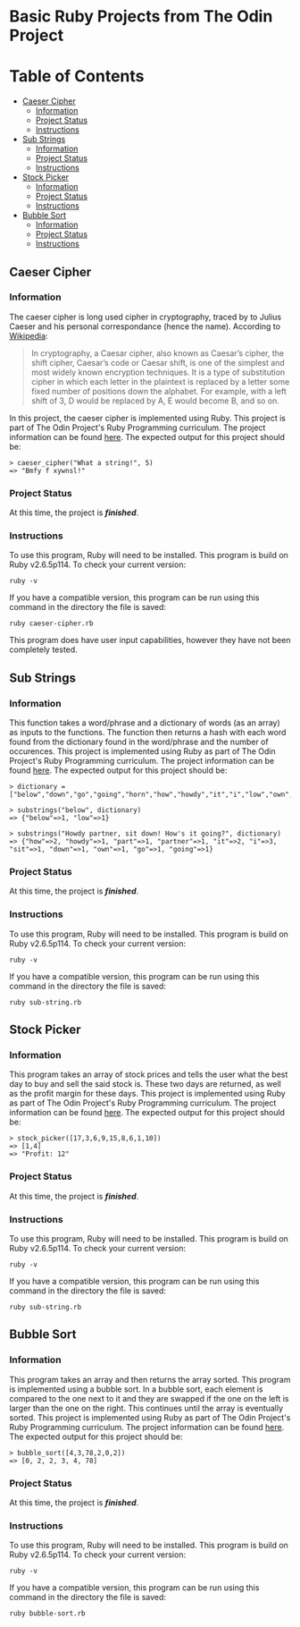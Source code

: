 # Basic Ruby Projects from The Odin Project
# Table of Contents
* [Caeser Cipher](https://github.com/fussykyloren/odin-project-basic-ruby-projects#table-of-contents)
  * [Information](https://github.com/fussykyloren/odin-project-basic-ruby-projects#information)
  * [Project Status](https://github.com/fussykyloren/odin-project-basic-ruby-projects#project-status)
  * [Instructions](https://github.com/fussykyloren/odin-project-basic-ruby-projects#instructions)
* [Sub Strings](https://github.com/fussykyloren/odin-project-basic-ruby-projects#sub-strings)
  * [Information](https://github.com/fussykyloren/odin-project-basic-ruby-projects#information-1)
  * [Project Status](https://github.com/fussykyloren/odin-project-basic-ruby-projects#project-status-1)
  * [Instructions](https://github.com/fussykyloren/odin-project-basic-ruby-projects#instructions-1)
* [Stock Picker](https://github.com/fussykyloren/odin-project-basic-ruby-projects#stock-picker)
  * [Information](https://github.com/fussykyloren/odin-project-basic-ruby-projects#information-2)
  * [Project Status](https://github.com/fussykyloren/odin-project-basic-ruby-projects#project-status-2)
  * [Instructions](https://github.com/fussykyloren/odin-project-basic-ruby-projects#instructions-2)
* [Bubble Sort](https://github.com/fussykyloren/odin-project-basic-ruby-projects#bubble-sort)
  * [Information](https://github.com/fussykyloren/odin-project-basic-ruby-projects#information-3)
  * [Project Status](https://github.com/fussykyloren/odin-project-basic-ruby-projects#project-status-3)
  * [Instructions](https://github.com/fussykyloren/odin-project-basic-ruby-projects#instructions-3)
## Caeser Cipher
### Information
The caeser cipher is long used cipher in cryptography, traced by to Julius Caeser and his personal correspondance (hence the name). According to [Wikipedia](https://en.wikipedia.org/wiki/Caesar_cipher):
> In cryptography, a Caesar cipher, also known as Caesar’s cipher, the shift cipher, Caesar’s code or Caesar shift, is one of the simplest and most widely known encryption techniques. It is a type of substitution cipher in which each letter in the plaintext is replaced by a letter some fixed number of positions down the alphabet. For example, with a left shift of 3, D would be replaced by A, E would become B, and so on.

In this project, the caeser cipher is implemented using Ruby. This project is part of The Odin Project's Ruby Programming curriculum. The project information can be found [here](https://www.theodinproject.com/courses/ruby-programming/lessons/caesar-cipher).
The expected output for this project should be:
```
> caeser_cipher("What a string!", 5)
=> "Bmfy f xywnsl!"
```
### Project Status
At this time, the project is __*finished*__.
### Instructions
To use this program, Ruby will need to be installed. This program is build on Ruby v2.6.5p114. To check your current version:
```
ruby -v
```
If you have a compatible version, this program can be run using this command in the directory the file is saved:
```
ruby caeser-cipher.rb
```
This program does have user input capabilities, however they have not been completely tested.
## Sub Strings
### Information
This function takes a word/phrase and a dictionary of words (as an array) as inputs to the functions. The function then returns a hash with each word found from the dictionary found in the word/phrase and the number of occurences. This project is implemented using Ruby as part of The Odin Project's Ruby Programming curriculum. The project information can be found [here](https://www.theodinproject.com/courses/ruby-programming/lessons/sub-strings).
The expected output for this project should be:
```
> dictionary = ["below","down","go","going","horn","how","howdy","it","i","low","own","part","partner","sit"]

> substrings("below", dictionary)
=> {"below"=>1, "low"=>1}

> substrings("Howdy partner, sit down! How's it going?", dictionary)
=> {"how"=>2, "howdy"=>1, "part"=>1, "partner"=>1, "it"=>2, "i"=>3, "sit"=>1, "down"=>1, "own"=>1, "go"=>1, "going"=>1}
```
### Project Status
At this time, the project is __*finished*__.
### Instructions
To use this program, Ruby will need to be installed. This program is build on Ruby v2.6.5p114. To check your current version:
```
ruby -v
```
If you have a compatible version, this program can be run using this command in the directory the file is saved:
```
ruby sub-string.rb
```
## Stock Picker
### Information
This program takes an array of stock prices and tells the user what the best day to buy and sell the said stock is. These two days are returned, as well as the profit margin for these days. This project is implemented using Ruby as part of The Odin Project's Ruby Programming curriculum. The project information can be found [here](https://www.theodinproject.com/courses/ruby-programming/lessons/stock-picker).
The expected output for this project should be:
```
> stock_picker([17,3,6,9,15,8,6,1,10])
=> [1,4]
=> "Profit: 12"
```
### Project Status
At this time, the project is __*finished*__.
### Instructions
To use this program, Ruby will need to be installed. This program is build on Ruby v2.6.5p114. To check your current version:
```
ruby -v
```
If you have a compatible version, this program can be run using this command in the directory the file is saved:
```
ruby sub-string.rb
```
## Bubble Sort
### Information
This program takes an array and then returns the array sorted. This program is implemented using a bubble sort. In a bubble sort, each element is compared to the one next to it and they are swapped if the one on the left is larger than the one on the right. This continues until the array is eventually sorted. This project is implemented using Ruby as part of The Odin Project's Ruby Programming curriculum. The project information can be found [here](https://www.theodinproject.com/courses/ruby-programming/lessons/bubble-sort).
The expected output for this project should be:
```
> bubble_sort([4,3,78,2,0,2])
=> [0, 2, 2, 3, 4, 78]
```
### Project Status
At this time, the project is __*finished*__.
### Instructions
To use this program, Ruby will need to be installed. This program is build on Ruby v2.6.5p114. To check your current version:
```
ruby -v
```
If you have a compatible version, this program can be run using this command in the directory the file is saved:
```
ruby bubble-sort.rb
```
